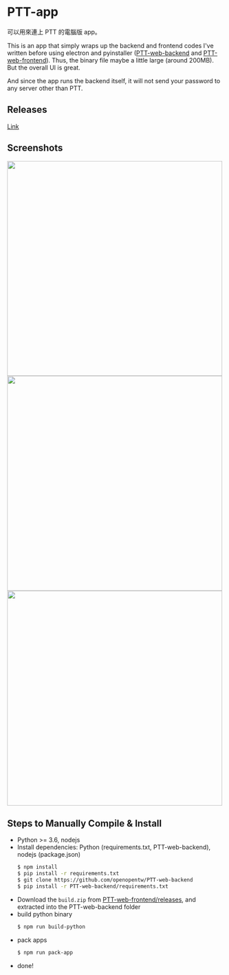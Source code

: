 # PTT-app

可以用來連上 PTT 的電腦版 app。

This is an app that simply wraps up the backend and frontend codes I've written before using electron and pyinstaller ([PTT-web-backend](https://github.com/openopentw/PTT-web-backend) and [PTT-web-frontend](https://github.com/openopentw/PTT-web-frontend)). Thus, the binary file maybe a little large (around 200MB). But the overall UI is great.

And since the app runs the backend itself, it will not send your password to any server other than PTT.

## Releases

[Link](https://github.com/openopentw/PTT-app/releases)

## Screenshots

<img src="https://user-images.githubusercontent.com/13679570/115244002-15cdcb80-a156-11eb-80c2-2ad753c87974.png" width="500">
<img src="https://user-images.githubusercontent.com/13679570/115244013-18302580-a156-11eb-9f19-f7c540372eaa.png" width="500">
<img src="https://user-images.githubusercontent.com/13679570/115244020-19f9e900-a156-11eb-9c23-20d3c25abd04.png" width="500">

## Steps to Manually Compile & Install

- Python >= 3.6, nodejs
- Install dependencies: Python (requirements.txt, PTT-web-backend), nodejs (package.json)
  ```bash
  $ npm install
  $ pip install -r requirements.txt
  $ git clone https://github.com/openopentw/PTT-web-backend
  $ pip install -r PTT-web-backend/requirements.txt
  ```
- Download the `build.zip` from [PTT-web-frontend/releases](https://github.com/openopentw/PTT-web-frontend/releases), and extracted into the PTT-web-backend folder
- build python binary
  ```bash
  $ npm run build-python
  ```
- pack apps
  ```bash
  $ npm run pack-app
  ```
- done!
